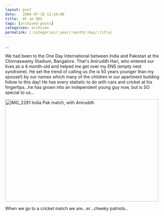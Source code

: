 ```yaml
---
layout: post
date:	2006-07-18 11:34:00
title:  At an ODI
tags: [archived-posts]
categories: archives
permalink: /:categories/:year/:month/:day/:title/
---
```

...

We had been to the One Day International between India and Pakistan at the Chinnaswamy Stadium, Bangalore. That's Aniruddh Hari, who entered our lives as a 4 month-old and helped me get over my ENS (empty nest syndrome). He set the trend of calling us (he is 50 years younger than my spouse!) by our names which many of the children in our apartment building follow to this day! He has every statistic to do with cars and cricket at his fingertips...he has grown into an independent young guy now, but is SO special to us...


<A title="Photo Sharing" href="http://www.flickr.com/photos/86494503@N00/185379762/"><IMG height=333 alt="IMG_2291 India Pak match, with Aniruddh" src="http://static.flickr.com/51/185379762_49c719d78a.jpg" width=500></A>

When we go to a cricket match we are...er...cheeky patriots..
